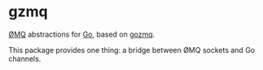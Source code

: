 gzmq
====

[ØMQ](http://www.zeromq.org) abstractions for [Go](http://golang.org), based on [gozmq](https://github.com/alecthomas/gozmq).

This package provides one thing: a bridge between ØMQ sockets and Go channels.
